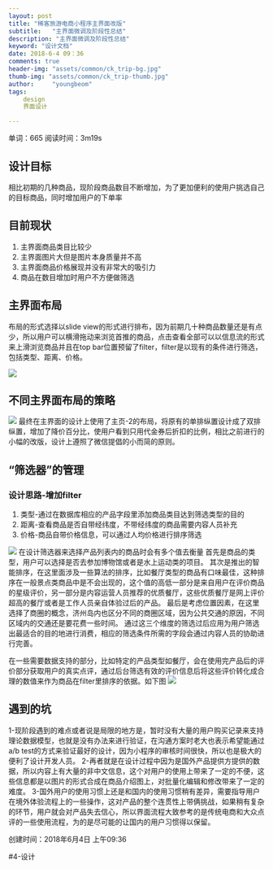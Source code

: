 ```yaml
---
layout: post
title: "稀客旅游电商小程序主界面改版"
subtitle:   "主界面微调及阶段性总结"
description: "主界面微调及阶段性总结"
keyword: "设计文档"
date: 2018-6-4 09：36
comments: true
header-img: "assets/common/ck_trip-bg.jpg"
thumb-img: "assets/common/ck_trip-thumb.jpg"
author:     "youngbeom"
tags:
    design 
    界面设计

---
```

单词：665 阅读时间：3m19s

## 设计目标
相比初期的几种商品，现阶段商品数目不断增加，为了更加便利的使用户挑选自己的目标商品，同时增加用户的下单率

## 目前现状
1. 主界面商品类目比较少
2. 主界面图片大但是图片本身质量并不高
3. 主界面商品价格展现并没有非常大的吸引力
4. 商品在数目增加时用户不方便做筛选

## 主界面布局
布局的形式选择以slide view的形式进行排布，因为前期几十种商品数量还是有点少，所以用户可以横滑拖动来浏览首推的商品，点击查看全部可以以信息流的形式来上滑浏览商品并且在top bar位置预留了filter，filter是以现有的条件进行筛选，包括类型、距离、价格。

![](http://blog.youngbeom.com/assets/2018/06/ck_trip-mainpage-1.jpg)

## 不同主界面布局的策略

![](http://blog.youngbeom.com/assets/2018/06/ck_trip-mainpage-2.jpg)
最终在主界面的设计上使用了主页-2的布局，将原有的单排纵置设计成了双排纵置，增加了降价百分比，使用户看到只用代金券后折扣的比例，相比之前进行的小幅的改版，设计上遵照了微信提倡的小而简的原则。

## “筛选器”的管理
### 设计思路-增加filter
1. 类型-通过在数据库相应的产品字段里添加商品类目达到筛选类型的目的
2. 距离-查看商品是否自带经纬度，不带经纬度的商品需要内容人员补充
3. 价格-商品自带价格信息，可以通过人均价格进行排序筛选

![](http://blog.youngbeom.com/assets/2018/06/ck_trip-mainpage-3.jpg)
在设计筛选器来选择产品列表内的商品时会有多个值去衡量
首先是商品的类型，用户可以选择是否去参加博物馆或者是水上运动类的项目。
其次是推出的智能排序，在这里面涉及一些算法的排序，比如餐厅类型的商品有口味最佳，这种排序在一般景点类商品中是不会出现的，这个值的高低一部分是来自用户在评价商品的星级评价，另一部分是内容运营人员推荐的优质餐厅，这些优质餐厅是网上评价超高的餐厅或者是工作人员亲自体验过后的产品。
最后是考虑位置因素，在这里选择了商圈的概念，济州岛内也区分不同的商圈区域，因为公共交通的原因，不同区域内的交通还是要花费一些时间。
通过这三个维度的筛选过后应用为用户筛选出最适合的目的地进行消费，相应的筛选条件所需的字段会通过内容人员的协助进行完善。

在一些需要数据支持的部分，比如特定的产品类型如餐厅，会在使用完产品后的评价部分获取用户的真实点评，通过后台筛选有效的评价信息后将这些评价转化成合理的数值来作为商品在filter里排序的依据。如下图
![](http://blog.youngbeom.com/assets/2018/06/ck_trip-mainpage-4.jpg)

## 遇到的坑
1-现阶段遇到的难点或者说是局限的地方是，暂时没有大量的用户购买记录来支持理论数据模型，也就是没有办法来进行验证，在沟通方案时老大也表示希望能通过a/b test的方式来验证最好的设计，因为小程序的审核时间很快，所以也是极大的便利了设计开发人员。
2-再者就是在设计过程中因为是国外产品提供方提供的数据，所以内容上有大量的非中文信息，这个对用户的使用上带来了一定的不便，这些信息都是以图片的形式合成在商品介绍图上，对批量化编辑和修改带来了一定的难度。
3-国外用户的使用习惯上还是和国内的使用习惯稍有差异，需要指导用户在境外体验流程上的一些操作，这对产品的整个连贯性上带俩挑战，如果稍有复杂的环节，用户就会对产品失去信心，所以界面流程大致参考的是传统电商和大众点评的一些使用流程，为的是尽可能的让国内的用户习惯得以保留。

创建时间：2018年6月4日 上午09:36

#4-设计